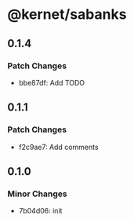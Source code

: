 # @kernet/sabanks

## 0.1.4

### Patch Changes

- bbe87df: Add TODO

## 0.1.1

### Patch Changes

- f2c9ae7: Add comments

## 0.1.0

### Minor Changes

- 7b04d06: init

